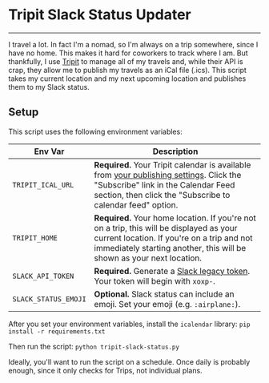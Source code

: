 # Tripit Slack Status Updater
---

I travel a lot. In fact I'm a nomad, so I'm always on a trip somewhere, since I have no home. This makes it hard for coworkers to track where I am. But thankfully, I use [Tripit](https://www.tripit.com) to manage all of my travels and, while their API is crap, they allow me to publish my travels as an iCal file (.ics). This script takes my current location and my next upcoming location and publishes them to my Slack status.

## Setup

This script uses the following environment variables:

| Env Var | Description |
| --- | --- |
| `TRIPIT_ICAL_URL` | **Required.** Your Tripit calendar is available from [your publishing settings](https://www.tripit.com/account/edit/section/publishing_options). Click the "Subscribe" link in the Calendar Feed section, then click the "Subscribe to calendar feed" option. |
| `TRIPIT_HOME` | **Required.** Your home location. If you're not on a trip, this will be displayed as your current location. If you're on a trip and not immediately starting another, this will be shown as your next location. |
| `SLACK_API_TOKEN` | **Required.** Generate a [Slack legacy token](https://api.slack.com/custom-integrations/legacy-tokens). Your token will begin with `xoxp-`. |
| `SLACK_STATUS_EMOJI` | **Optional.** Slack status can include an emoji. Set your emoji (e.g. `:airplane:`). |

After you set your environment variables, install the `icalendar` library:
`pip install -r requirements.txt`

Then run the script:
`python tripit-slack-status.py`

Ideally, you'll want to run the script on a schedule. Once daily is probably enough, since it only checks for Trips, not individual plans.
